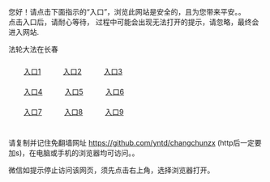 您好！请点击下面指示的“入口”，浏览此网站是安全的，且为您带来平安。。 <br/>
点击入口后，请耐心等待， 过程中可能会出现无法打开的提示，请忽略，最终会进入网站. </br>

法轮大法在长春<br/>
<div style="padding:10px"><a style="margin:20px" target="_blank" href="https://dnpklehq5q78b.cloudfront.net/2Qpsp?xqirkg" id="ccLink1" rel="nofollow">入口1</a> <a target="_blank" style="margin:20px" href="https://d3j3xr3eaptcor.cloudfront.net/2Qpsp?tiynkyum" id="ccLink2" rel="nofollow">入口2</a> <a style="margin:20px" target="_blank" href="https://d1vy9bnx43dfyi.cloudfront.net/2Qpsp?qhiiks" id="ccLink3" rel="nofollow">入口3</a></div>

<div style="padding:10px" ><a style="margin:20px" target="_blank" href="https://dnpklehq5q78b.cloudfront.net/2Qpsp?xqirkg" id="ccLink4" rel="nofollow">入口4</a> <a style="margin:20px" href="https://d3j3xr3eaptcor.cloudfront.net/2Qpsp?tiynkyum" target="_blank" id="ccLink5" rel="nofollow">入口5</a> <a style="margin:20px" href="https://d1vy9bnx43dfyi.cloudfront.net/2Qpsp?qhiiks" target="_blank" id="ccLink6" rel="nofollow">入口6</a></div>

<div style="padding:10px"><a style="margin:20px" target="_blank" href="https://dnpklehq5q78b.cloudfront.net/2Qpsp?xqirkg" id="ccLink7" rel="nofollow">入口7</a> <a style="margin:20px" href="https://d3j3xr3eaptcor.cloudfront.net/2Qpsp?tiynkyum" target="_blank" id="ccLink8" rel="nofollow">入口8</a> <a style="margin:20px" target="_blank" href="https://d1vy9bnx43dfyi.cloudfront.net/2Qpsp?qhiiks" id="ccLink9" rel="nofollow">入口9</a></div>

<br/>



请复制并记住免翻墙网址 https://github.com/yntd/changchunzx (http后一定要加s)，在电脑或手机的浏览器均可访问。。<br/>

微信如提示停止访问该网页，须先点击右上角，选择浏览器打开。
